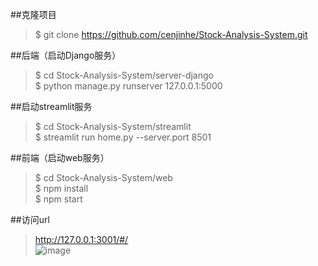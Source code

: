 ##克隆项目
 >$ git clone https://github.com/cenjinhe/Stock-Analysis-System.git

##后端（启动Django服务）
 >$ cd Stock-Analysis-System/server-django <br />
 >$ python manage.py runserver 127.0.0.1:5000 <br />

##启动streamlit服务
 >$ cd Stock-Analysis-System/streamlit <br />
 >$ streamlit run home.py --server.port 8501 <br />

##前端（启动web服务）
 >$ cd Stock-Analysis-System/web <br />
 >$ npm install <br />
 >$ npm start <br />

##访问url
 >http://127.0.0.1:3001/#/ <br />
 ![image](https://github.com/cenjinhe/Stock-Analysis-System/assets/103117343/3fe286be-90f1-44b4-80b6-fbf6123c9e2e)

